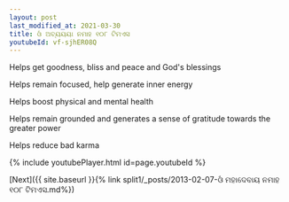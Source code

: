 ```yaml
---
layout: post
last_modified_at: 2021-03-30
title: ଓଁ ଅବ୍ୟୟୟା ନମାହ ୧୦୮ ଟିମଏସ
youtubeId: vf-sjhER08Q
---
```

 
 
Helps get goodness, bliss and peace and God's blessings
 
Helps remain focused, help generate inner energy 
 
Helps boost physical and mental health 
 
Helps remain grounded and generates a sense of gratitude towards the greater power 
 
Helps reduce bad karma
 
 
 
 


{% include youtubePlayer.html id=page.youtubeId %}
 
[Next]({{ site.baseurl }}{% link  split1/_posts/2013-02-07-ଓଁ ମହାଦେବାୟ ନମାହ ୧୦୮ ଟିମଏସ.md%})
 
